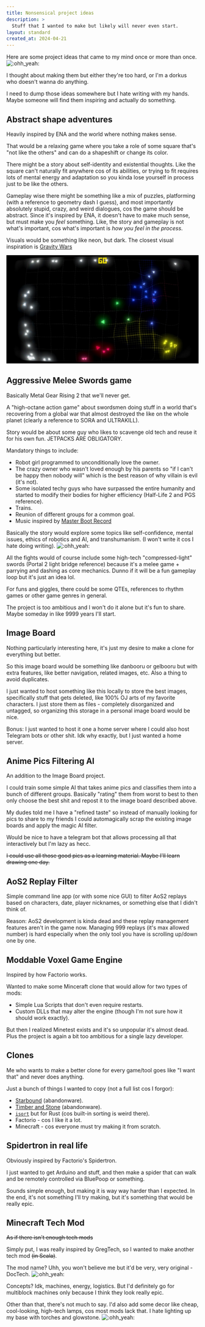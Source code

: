 ```yaml
---
title: Nonsensical project ideas
description: >
  Stuff that I wanted to make but likely will never even start.
layout: standard
created_at: 2024-04-21
---
```


Here are some project ideas that came to my mind once
or more than once. ![:ohh_yeah:](https://steamcommunity-a.akamaihd.net/economy/emoticon/:ohh_yeah:)

I thought about making them but either they're too hard,
or I'm a dorkus who doesn't wanna do anything.

I need to dump those ideas somewhere but I hate writing with my hands.
Maybe someone will find them inspiring and actually do something.

## Abstract shape adventures

Heavily inspired by ENA and the world where nothing makes sense.

That would be a relaxing game where you take a role of
some square that's "not like the others" and can do a shapeshift or change its color.

There might be a story about self-identity and existential thoughts.
Like the square can't naturally fit anywhere cos of its abilities,
or trying to fit requires lots of mental energy and adaptation
so you kinda lose yourself in process just to be like the others.

Gameplay wise there might be something like a mix of puzzles,
platforming (with a reference to geometry dash I guess),
and most importantly absolutely stupid, crazy, and weird dialogues,
cos the game should be abstract.
Since it's inspired by ENA, it doesn't have to make much sense,
but must make you *feel* something.
Like, the story and gameplay is not what's important,
cos what's important is *how you feel in the process*.

Visuals would be something like neon, but dark.
The closest visual inspiration is [Gravity Wars](https://store.steampowered.com/app/877150/Gravity_Wars/)

![gravity-wars-gameplay](./gravity-wars-gameplay.jpg)

## Aggressive Melee Swords game

Basically Metal Gear Rising 2 that we'll never get.

A "high-octane action game" about swordsmen doing stuff
in a world that's recovering from a global war
that almost destroyed the like on the whole planet
(clearly a reference to SORA and ULTRAKILL).

Story would be about some guy who likes
to scavenge old tech and reuse it for his own fun.
JETPACKS ARE OBLIGATORY.

Mandatory things to include:

- Robot girl programmed to unconditionally love the owner.
- The crazy owner who wasn't loved enough by his parents
  so "if I can't be happy then nobody will"
  which is the best reason of why villain is evil (it's not).
- Some isolated techy guys who have surpassed the entire humanity
  and started to modify their bodies for higher efficiency
  (Half-Life 2 and PGS reference).
- Trains.
- Reunion of different groups for a common goal.
- Music inspired by [Master Boot Record](https://youtu.be/fZUCxE3hsME)

Basically the story would explore some topics like self-confidence,
mental issues, ethics of robotics and AI, and transhumanism.
(I won't write it cos I hate doing writing). ![:ohh_yeah:](https://steamcommunity-a.akamaihd.net/economy/emoticon/:ohh_yeah:)

All the fights would of course include some
high-tech "compressed-light" swords (Portal 2 light bridge reference)
because it's a melee game + parrying and dashing as core mechanics.
Dunno if it will be a fun gameplay loop but it's just an idea lol.

For funs and giggles, there could be some QTEs,
references to rhythm games or other game genres in general.

The project is too ambitious and
I won't do it alone but it's fun to share.
Maybe someday in like 9999 years I'll start.

## Image Board

Nothing particularly interesting here,
it's just my desire to make a clone for everything but better.

So this image board would be something like danbooru or gelbooru
but with extra features, like better navigation, related images, etc.
Also a thing to avoid duplicates.

I just wanted to host something like this locally to store the best images,
specifically stuff that gets deleted, like 100% OJ arts of my favorite characters.
I just store them as files - completely disorganized and untagged,
so organizing this storage in a personal image board would be nice.

Bonus: I just wanted to host it one a home server
where I could also host Telegram bots or other shit.
Idk why exactly, but I just wanted a home server.

## Anime Pics Filtering AI

An addition to the Image Board project.

I could train some simple AI that takes anime pics and
classifies them into a bunch of different groups.
Basically "rating" them from worst to best to then only choose the best shit
and repost it to the image board described above.

My dudes told me I have a "refined taste"
so instead of manually looking for pics to share to my friends
I could automagically scrap the existing image boards
and apply the magic AI filter.

Would be nice to have a telegram bot that allows
processing all that interactively but I'm lazy as hecc.

~~I could use all those good pics as a learning material.
Maybe I'll learn drawing one day.~~

## AoS2 Replay Filter

Simple command line app (or with some nice GUI)
to filter AoS2 replays based on characters, date,
player nicknames, or something else that I didn't think of.

Reason: AoS2 development is kinda dead and
these replay management features aren't in the game now.
Managing 999 replays (it's max allowed number) is hard especially when
the only tool you have is scrolling up/down one by one.

## Moddable Voxel Game Engine

Inspired by how Factorio works.

Wanted to make some Minceraft clone that would allow for two types of mods:

- Simple Lua Scripts that don't even require restarts.
- Custom DLLs that may alter the engine
  (though I'm not sure how it should work exactly).

But then I realized Minetest exists and it's so unpopular it's almost dead.
Plus the project is again a bit too ambitious for a single lazy developer.

## Clones

Me who wants to make a better clone for every game/tool
goes like "I want that" and never does anything.

Just a bunch of things I wanted to copy (not a full list cos I forgor):

- [Starbound](https://store.steampowered.com/app/211820/Starbound/) (abandonware).
- [Timber and Stone](https://store.steampowered.com/app/408990/Timber_and_Stone/) (abandonware).
- [`isort`](https://pycqa.github.io/isort/) but for Rust
  (cos built-in sorting is weird there).
- Factorio - cos I like it a lot.
- Minecraft - cos everyone must try making it from scratch.

## Spidertron in real life

Obviously inspired by Factorio's Spidertron.

I just wanted to get Arduino and stuff, and then
make a spider that can walk and
be remotely controlled via BluePoop or something.

Sounds simple enough, but making it is way way harder than I expected.
In the end, it's not something I'll try making,
but it's something that would be really epic.

## Minecraft Tech Mod

~~As if there isn't enough tech mods~~

Simply put, I was really inspired by GregTech,
so I wanted to make another tech mod ~~(in Scala)~~.

The mod name? Uhh, you won't believe me but it'd be very,
very original - DocTech. ![:ohh_yeah:](https://steamcommunity-a.akamaihd.net/economy/emoticon/:ohh_yeah:)

Concepts? Idk, machines, energy, logistics.
But I'd definitely go for multiblock machines only
because I think they look really epic.

Other than that, there's not much to say.
I'd also add some decor like cheap, cool-looking, high-tech lamps,
cos most mods lack that. I hate lighting up my base with torches and
glowstone. ![:ohh_yeah:](https://steamcommunity-a.akamaihd.net/economy/emoticon/:ohh_yeah:)
